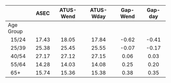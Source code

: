
|                      |         ASEC |    ATUS-Wend |    ATUS-Wday |     Gap-Wend |      Gap-day |
| -------------------- | :----------: | :----------: | :----------: | :----------: | :----------: |
| Age Group            |              |              |              |              |              |
| &nbsp;&nbsp;15/24    |        17.43 |        18.05 |        17.84 |        -0.62 |        -0.41 |
| &nbsp;&nbsp;25/39    |        25.38 |        25.45 |        25.55 |        -0.07 |        -0.17 |
| &nbsp;&nbsp;40/54    |        27.17 |        27.12 |        27.15 |         0.06 |         0.03 |
| &nbsp;&nbsp;55/64    |        14.28 |        14.03 |        14.08 |         0.25 |         0.20 |
| &nbsp;&nbsp;65+      |        15.74 |        15.36 |        15.38 |         0.38 |         0.35 |

